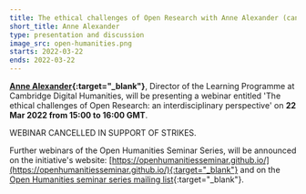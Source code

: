 ```yaml
---
title: The ethical challenges of Open Research with Anne Alexander (cancelled in support of strikes)
short_title: Anne Alexander
type: presentation and discussion
image_src: open-humanities.png
starts: 2022-03-22
ends: 2022-03-22
---
```



**[Anne Alexander](https://www.crassh.cam.ac.uk/about/people/anne-alexander/){:target="_blank"}**, Director of the Learning Programme at Cambridge Digital Humanities, will be presenting a webinar entitled 'The ethical challenges of Open Research: an interdisciplinary perspective' on **22 Mar 2022 from 15:00 to 16:00 GMT**.

WEBINAR CANCELLED IN SUPPORT OF STRIKES.


Further webinars of the Open Humanities Seminar Series, will be announced on the initiative's website: [https://openhumanitiesseminar.github.io/](https://openhumanitiesseminar.github.io/){:target="_blank"} and on the [Open Humanities seminar series mailing list](https://web.maillist.ox.ac.uk/ox/subscribe/open-humanities){:target="_blank"}.
